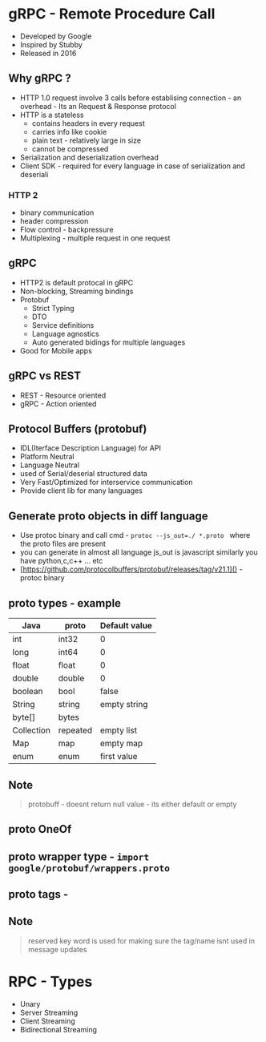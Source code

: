 # gRPC - Remote Procedure Call

- Developed by Google
- Inspired by Stubby
- Released in 2016

## Why gRPC ?

- HTTP 1.0 request involve 3 calls before establising connection - an overhead - Its an Request & Response protocol
- HTTP is a stateless 
    - contains headers in every request
    - carries info like cookie
    - plain text - relatively large in size
    - cannot be compressed
- Serialization and deserialization overhead 
- Client SDK - required for every language in case of serialization and deseriali

### HTTP 2
- binary communication
- header compression
- Flow control - backpressure
- Multiplexing - multiple request in one request

## gRPC

- HTTP2 is default protocal in gRPC
- Non-blocking, Streaming bindings
- Protobuf
  - Strict Typing
  - DTO
  - Service definitions
  - Language agnostics
  - Auto generated bidings for multiple languages
- Good for Mobile apps

## gRPC vs REST

- REST - Resource oriented 
- gRPC - Action oriented

## Protocol Buffers (protobuf)

- IDL(Iterface Description Language) for API
- Platform Neutral
- Language Neutral
- used of Serial/deserial structured data
- Very Fast/Optimized for interservice communication
- Provide client lib for many languages

## Generate proto objects in diff language

- Use protoc binary and call cmd - `protoc --js_out=./ *.proto ` where the proto files are present
- you can generate in almost all language js_out is javascript similarly you have python,c,c++ ... etc
- [https://github.com/protocolbuffers/protobuf/releases/tag/v21.1]() - protoc binary

## proto types - example

| Java        | proto       | Default value |
| ----------- | ----------- | ------------- |
| int         | int32       | 0             |
| long        | int64       | 0             |
| float       | float       | 0             |
| double      | double      | 0             |
| boolean     | bool        | false         |
| String      | string      | empty string  |
| byte[]      | bytes       |               |
| Collection  | repeated    | empty list    |
| Map         | map         | empty map     |
| enum        | enum        | first value   |

## Note
> protobuff - doesnt return null value - its either default or empty 

## proto OneOf

## proto wrapper type - `import google/protobuf/wrappers.proto`

## proto tags - 

## Note
> reserved key word is used for making sure the tag/name isnt used in message updates

# RPC - Types
 
- Unary 
- Server Streaming
- Client Streaming 
- Bidirectional Streaming